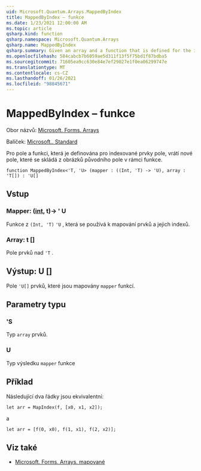 ```yaml
---
uid: Microsoft.Quantum.Arrays.MappedByIndex
title: MappedByIndex – funkce
ms.date: 1/23/2021 12:00:00 AM
ms.topic: article
qsharp.kind: function
qsharp.namespace: Microsoft.Quantum.Arrays
qsharp.name: MappedByIndex
qsharp.summary: Given an array and a function that is defined for the indexed elements of the array, returns a new array that consists of the images of the original array under the function.
ms.openlocfilehash: 584cabcb7b6059ae5d311f13f5f75bd1f87bdba5
ms.sourcegitcommit: 71605ea9cc630e84e7ef29027e1f0ea06299747e
ms.translationtype: MT
ms.contentlocale: cs-CZ
ms.lasthandoff: 01/26/2021
ms.locfileid: "98845671"
---
```

# <a name="mappedbyindex-function"></a>MappedByIndex – funkce

Obor názvů: [Microsoft. Forms. Arrays](xref:Microsoft.Quantum.Arrays)

Balíček: [Microsoft.. Standard](https://nuget.org/packages/Microsoft.Quantum.Standard)


Pro pole a funkci, která je definována pro indexované prvky pole, vrátí nové pole, které se skládá z obrázků původního pole v rámci funkce.

```qsharp
function MappedByIndex<'T, 'U> (mapper : ((Int, 'T) -> 'U), array : 'T[]) : 'U[]
```


## <a name="input"></a>Vstup

### <a name="mapper--intt---u"></a>Mapper: ([int](xref:microsoft.quantum.lang-ref.int), t)-> ' U

Funkce z `(Int, 'T)` `'U` , která se používá k mapování prvků a jejich indexů.


### <a name="array--t"></a>Array: t []

Pole prvků nad `'T` .



## <a name="output--u"></a>Výstup: U []

Pole `'U[]` prvků, které jsou mapovány `mapper` funkcí.

## <a name="type-parameters"></a>Parametry typu

### <a name="t"></a>'S

Typ `array` prvků.
### <a name="u"></a>U

Typ výsledku `mapper` funkce

## <a name="example"></a>Příklad

Následující dva řádky jsou ekvivalentní:

```qsharp
let arr = MapIndex(f, [x0, x1, x2]);
```

a

```qsharp
let arr = [f(0, x0), f(1, x1), f(2, x2)];
```

## <a name="see-also"></a>Viz také

- [Microsoft. Forms. Arrays. mapované](xref:Microsoft.Quantum.Arrays.Mapped)